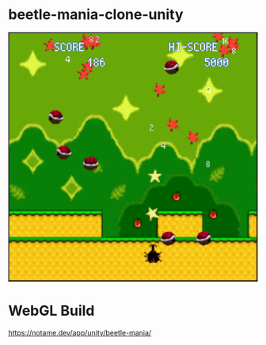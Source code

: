 # beetle-mania-clone-unity

![screenshot](https://raw.githubusercontent.com/wertrain/beetle-mania-clone-unity/main/Screenshots/beetlemania.PNG)

# WebGL Build
https://notame.dev/app/unity/beetle-mania/

